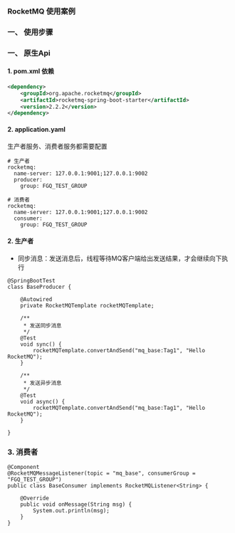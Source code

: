 ###  RocketMQ 使用案例

###  一、 使用步骤
###  一、 原生Api 
#### 1. pom.xml 依赖 
```xml
<dependency>
    <groupId>org.apache.rocketmq</groupId>
    <artifactId>rocketmq-spring-boot-starter</artifactId>
    <version>2.2.2</version>
</dependency>
```

#### 2. application.yaml
生产者服务、消费者服务都需要配置

```
# 生产者
rocketmq:
  name-server: 127.0.0.1:9001;127.0.0.1:9002
  producer:
    group: FGQ_TEST_GROUP

# 消费者
rocketmq:
  name-server: 127.0.0.1:9001;127.0.0.1:9002
  consumer:
    group: FGQ_TEST_GROUP
```


#### 2. 生产者
* 同步消息：发送消息后，线程等待MQ客户端给出发送结果，才会继续向下执行

```
@SpringBootTest
class BaseProducer {

    @Autowired
    private RocketMQTemplate rocketMQTemplate;

    /**
     * 发送同步消息
     */
    @Test
    void sync() {
        rocketMQTemplate.convertAndSend("mq_base:Tag1", "Hello RocketMQ");
    }

    /**
     * 发送异步消息
     */
    @Test
    void async() {
        rocketMQTemplate.convertAndSend("mq_base:Tag1", "Hello RocketMQ");
    }

}
```


 
 
### 3. 消费者
```
@Component
@RocketMQMessageListener(topic = "mq_base", consumerGroup = "FGQ_TEST_GROUP")
public class BaseConsumer implements RocketMQListener<String> {

    @Override
    public void onMessage(String msg) {
        System.out.println(msg);
    }
}
```